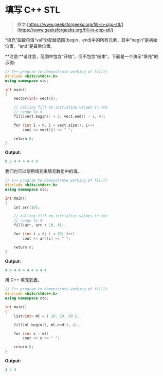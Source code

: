 # 填写 C++ STL

> 原文:[https://www.geeksforgeeks.org/fill-in-cpp-stl/](https://www.geeksforgeeks.org/fill-in-cpp-stl/)

“填充”函数将值“val”分配给范围[begin，end]中的所有元素，其中“begin”是初始位置，“end”是最后位置。

**注意:**请注意，范围中包含“开始”，但不包含“结束”。下面是一个演示“填充”的示例:

```cpp
// C++ program to demonstrate working of fill()
#include <bits/stdc++.h>
using namespace std;

int main()
{
    vector<int> vect(8);

    // calling fill to initialize values in the
    // range to 4
    fill(vect.begin() + 2, vect.end() - 1, 4);

    for (int i = 0; i < vect.size(); i++)
        cout << vect[i] << " ";

    return 0;
}
```

**Output:**

```cpp
0 0 4 4 4 4 4 0

```

我们也可以使用填充来填充数组中的值。

```cpp
// C++ program to demonstrate working of fill()
#include <bits/stdc++.h>
using namespace std;

int main()
{
    int arr[10];

    // calling fill to initialize values in the
    // range to 4
    fill(arr, arr + 10, 4);

    for (int i = 0; i < 10; i++)
        cout << arr[i] << " ";

    return 0;
}
```

**Output:**

```cpp
4 4 4 4 4 4 4 4 4 4

```

用 C++ 填充[列表](https://www.geeksforgeeks.org/list-cpp-stl/)。

```cpp
// C++ program to demonstrate working of fill()
#include <bits/stdc++.h>
using namespace std;

int main()
{
    list<int> ml = { 10, 20, 30 };

    fill(ml.begin(), ml.end(), 4);

    for (int x : ml)
        cout << x << " ";

    return 0;
}
```

**Output:**

```cpp
4 4 4

```